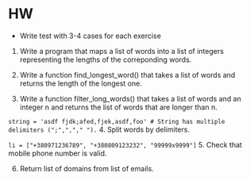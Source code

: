 # HW

* Write test with 3-4 cases for each exercise

1. Write a program that maps a list of words into a list 
of integers representing the lengths of the correponding words.

2. Write a function find_longest_word() that takes 
a list of words and returns the length of the longest one.

3. Write a function filter_long_words() that takes a list 
of words and an integer n and returns the list of words that 
are longer than n.

`string = 'asdf fjdk;afed,fjek,asdf,foo' # String has multiple delimiters (";",","," ").`
4. Split words by delimiters.

`li = ["+380971236789", "+380809123232", "99999x9999"]`
5. Check that mobile phone number is valid.

6. Return list of domains from list of emails.

